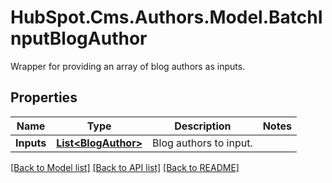 # HubSpot.Cms.Authors.Model.BatchInputBlogAuthor
Wrapper for providing an array of blog authors as inputs.

## Properties

Name | Type | Description | Notes
------------ | ------------- | ------------- | -------------
**Inputs** | [**List&lt;BlogAuthor&gt;**](BlogAuthor.md) | Blog authors to input. | 

[[Back to Model list]](../README.md#documentation-for-models) [[Back to API list]](../README.md#documentation-for-api-endpoints) [[Back to README]](../README.md)

